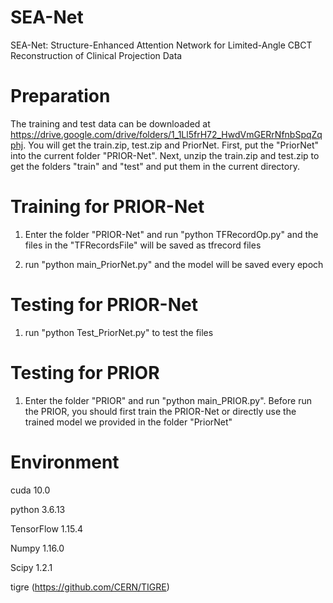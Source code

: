 # SEA-Net
SEA-Net: Structure-Enhanced Attention Network for Limited-Angle CBCT Reconstruction of Clinical Projection Data

# Preparation
The training and test data can be downloaded at https://drive.google.com/drive/folders/1_1Ll5frH72_HwdVmGERrNfnbSpqZqphj.
You will get the train.zip, test.zip and PriorNet.
First, put the "PriorNet" into the current folder "PRIOR-Net".
Next, unzip the train.zip and test.zip to get the folders "train" and "test" and put them in the current directory.


# Training for PRIOR-Net
1. Enter the folder "PRIOR-Net" and run "python TFRecordOp.py" and the files in the "TFRecordsFile" will be saved as tfrecord files

2. run "python main_PriorNet.py" and the model will be saved every epoch

# Testing for PRIOR-Net
1. run "python Test_PriorNet.py" to test the files

# Testing for PRIOR
1. Enter the folder "PRIOR" and run "python main_PRIOR.py". Before run the PRIOR, you should first train the PRIOR-Net or directly use the trained model we provided in the folder "PriorNet" 

# Environment

cuda 10.0

python 3.6.13

TensorFlow 1.15.4

Numpy 1.16.0

Scipy 1.2.1

tigre (https://github.com/CERN/TIGRE)

